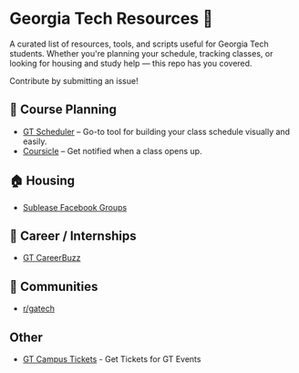 # Georgia Tech Resources 🐝

A curated list of resources, tools, and scripts useful for Georgia Tech students. Whether you're planning your schedule, tracking classes, or looking for housing and study help — this repo has you covered.  

Contribute by submitting an issue!  


## 📅 Course Planning
- [GT Scheduler](https://www.gt-scheduler.org) – Go-to tool for building your class schedule visually and easily.
- [Coursicle](https://www.coursicle.com) – Get notified when a class opens up.

## 🏠 Housing
- [Sublease Facebook Groups](https://www.facebook.com/groups/GeorgiaTechSubleasesRoommates)

## 💼 Career / Internships
- [GT CareerBuzz](https://gatech-csm.symplicity.com/students/app/home)

## 💬 Communities
- [r/gatech](https://www.reddit.com/r/gatech/)

## Other
- [GT Campus Tickets](https://studentcenter.gatech.edu/tickets) - Get Tickets for GT Events


